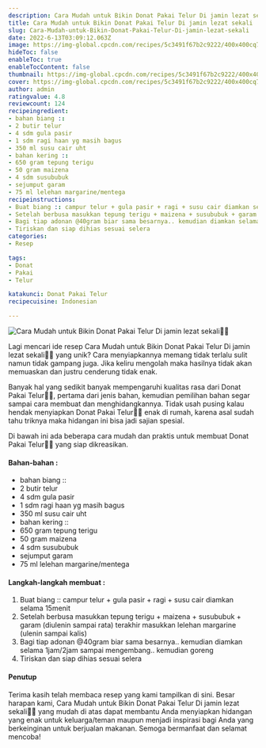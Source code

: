 ```yaml
---
description: Cara Mudah untuk Bikin Donat Pakai Telur Di jamin lezat sekali"
title: Cara Mudah untuk Bikin Donat Pakai Telur Di jamin lezat sekali
slug: Cara-Mudah-untuk-Bikin-Donat-Pakai-Telur-Di-jamin-lezat-sekali
date: 2022-6-13T03:09:12.063Z
image: https://img-global.cpcdn.com/recipes/5c3491f67b2c9222/400x400cq70/photo.jpg
hideToc: false
enableToc: true
enableTocContent: false
thumbnail: https://img-global.cpcdn.com/recipes/5c3491f67b2c9222/400x400cq70/photo.jpg
cover: https://img-global.cpcdn.com/recipes/5c3491f67b2c9222/400x400cq70/photo.jpg
author: admin
ratingvalue: 4.8
reviewcount: 124
recipeingredient:
- bahan biang ::
- 2 butir telur
- 4 sdm gula pasir
- 1 sdm ragi haan yg masih bagus
- 350 ml susu cair uht
- bahan kering ::
- 650 gram tepung terigu
- 50 gram maizena
- 4 sdm susububuk
- sejumput garam
- 75 ml lelehan margarine/mentega
recipeinstructions:
- Buat biang :: campur telur + gula pasir + ragi + susu cair diamkan selama 15menit
- Setelah berbusa masukkan tepung terigu + maizena + susububuk + garam (diulenin sampai rata) terakhir masukkan lelehan margarine (ulenin sampai kalis)
- Bagi tiap adonan @40gram biar sama besarnya.. kemudian diamkan selama 1jam/2jam sampai mengembang.. kemudian goreng
- Tiriskan dan siap dihias sesuai selera
categories:
- Resep

tags:
- Donat
- Pakai
- Telur

katakunci: Donat Pakai Telur
recipecuisine: Indonesian

---
```


![Cara Mudah untuk Bikin Donat Pakai Telur Di jamin lezat sekali👩‍🍳](https://img-global.cpcdn.com/recipes/5c3491f67b2c9222/400x400cq70/photo.jpg)

Lagi mencari ide resep Cara Mudah untuk Bikin Donat Pakai Telur Di jamin lezat sekali👩‍🍳 yang unik? Cara menyiapkannya memang tidak terlalu sulit namun tidak gampang juga. Jika keliru mengolah maka hasilnya tidak akan memuaskan dan justru cenderung tidak enak.

Banyak hal yang sedikit banyak mempengaruhi kualitas rasa dari Donat Pakai Telur👩‍🍳, pertama dari jenis bahan, kemudian pemilihan bahan segar sampai cara membuat dan menghidangkannya. Tidak usah pusing kalau hendak menyiapkan Donat Pakai Telur👩‍🍳 enak di rumah, karena asal sudah tahu triknya maka hidangan ini bisa jadi sajian spesial.

Di bawah ini ada beberapa cara mudah dan praktis untuk membuat Donat Pakai Telur👩‍🍳 yang siap dikreasikan.

<!--inarticleads1-->

#### Bahan-bahan :

- bahan biang ::
- 2 butir telur
- 4 sdm gula pasir
- 1 sdm ragi haan yg masih bagus
- 350 ml susu cair uht
- bahan kering ::
- 650 gram tepung terigu
- 50 gram maizena
- 4 sdm susububuk
- sejumput garam
- 75 ml lelehan margarine/mentega

<!--inarticleads2-->

#### Langkah-langkah membuat :

1. Buat biang :: campur telur + gula pasir + ragi + susu cair diamkan selama 15menit
1. Setelah berbusa masukkan tepung terigu + maizena + susububuk + garam (diulenin sampai rata) terakhir masukkan lelehan margarine (ulenin sampai kalis)
1. Bagi tiap adonan @40gram biar sama besarnya.. kemudian diamkan selama 1jam/2jam sampai mengembang.. kemudian goreng
1. Tiriskan dan siap dihias sesuai selera

#### Penutup

Terima kasih telah membaca resep yang kami tampilkan di sini. Besar harapan kami, Cara Mudah untuk Bikin Donat Pakai Telur Di jamin lezat sekali👩‍🍳 yang mudah di atas dapat membantu Anda menyiapkan hidangan yang enak untuk keluarga/teman maupun menjadi inspirasi bagi Anda yang berkeinginan untuk berjualan makanan. Semoga bermanfaat dan selamat mencoba!